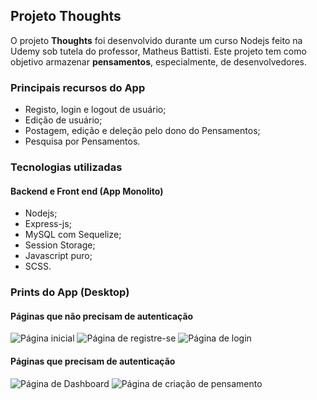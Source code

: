 ## Projeto Thoughts
O projeto **Thoughts** foi desenvolvido durante um curso Nodejs feito na Udemy sob tutela do professor, Matheus Battisti.
Este projeto tem como objetivo armazenar **pensamentos**, especialmente, de desenvolvedores.

### Principais recursos do App
* Registo, login e logout de usuário;
* Edição de usuário;
* Postagem, edição e deleção pelo dono do Pensamentos;
* Pesquisa por Pensamentos.

### Tecnologias utilizadas
#### Backend e Front end (App Monolito)
* Nodejs;
* Express-js;
* MySQL com Sequelize;
* Session Storage;
* Javascript puro;
* SCSS.

### Prints do App (Desktop)
#### Páginas que não precisam de autenticação
<img alt="Página inicial" src="https://i.ibb.co/DPBVpd0/Thoughts-Home.png">
<img alt="Página de registre-se" src="https://i.ibb.co/CKNnPrm/Thoughts-Register.png">
<img alt="Página de login" src="https://i.ibb.co/Zxn12Gq/Thoughts-Login.png">

#### Páginas que precisam de autenticação
<img alt="Página de Dashboard" src="https://i.ibb.co/HdcX9JG/Thoughts-Dashboard.png">
<img alt="Página de criação de pensamento" src="https://i.ibb.co/9Nbxns2/Thoughts-Create.png">
